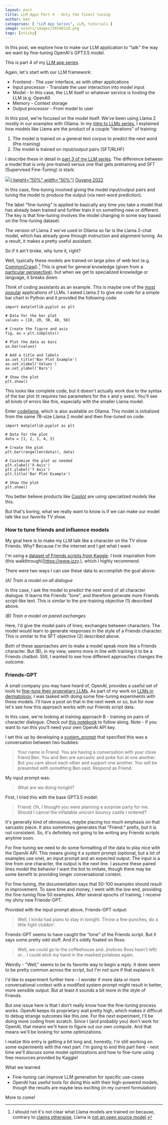 ```yaml
---
layout: post
title: LLM Apps Part 4 - Only the finest tuning
author: ben
categories: [ "LLM App Series", LLM, tutorials ]
image: assets/images/20240110.png
tags: [sticky]
---
```


In this post, we explore how to make our LLM application to "talk" the way we want by fine-tuning OpenAI's GPT3.5 model.

This is part 4 of my [LLM app series]({{site.url}}/categories.html#llm-app-series).

Again, let's start with our LLM framework:

- Frontend - The user interface, as with other applications
- Input processor - Translate the user interaction into model input
- Model - In this case, the LLM itself or whatever service is hosting the LLM (e.g. OpenAI)
- Memory - Context storage 
- Output processor - From model to user

In this post, we're focused on the model itself.  We've been using Llama 2 mostly in our examples with Ollama.  In my [Intro to LLMs series]({{site.url}}/categories.html#llm-intro-series), I explained how models like Llama are the product of a couple "iterations" of training:

1. The model is trained on a general text corpus to predict the next word (Pre-training)
2. The model is trained on input/output pairs (SFT/RLHF)

I describe these in detail in [part 3 of my LLM series]({{site.url}}/fine_tune_llm).  The difference between a model that is only pre-trained versus one that gets pretraining and SFT (Supervised Fine-Tuning) is stark:

[![]({{site.url}}/assets/friend/4_instructgpt.png){:height="50%" width="50%"}]({{site.url}}/assets/friend/4_instructgpt.png)
[Ouyang 2022](https://arxiv.org/abs/2203.02155)

In this case, fine-tuning involved giving the model input/output pairs and tuning the model to produce the output (via next-word prediction).

The label "fine-tuning" is applied to basically any time you take a model that has already been trained and further train it on something new or different.  The key is that fine-tuning involves the model changing in some way based on the fine-tuning dataset.

The version of Llama 2 we've used in Ollama so far is the Llama 2-chat model, which has already gone through instruction and alignment tuning. As a result, it makes a pretty useful assistant.

So if it ain't broke, why tune it, right?

Well, typically these models are trained on large piles of web text (e.g. [CommonCrawl](https://commoncrawl.org/)).[^1] This is great for general knowledge (given from a [particular perspective](https://docs.google.com/presentation/d/1aoI7xMvg76lOZ-2F9vQEsfa2W_c9Dd4AcgsPJoI30cA/edit#slide=id.gf12cdd13b8_0_157)), but when we get to specialized knowledge or language, it breaks down.

Think of coding assistants as an example.  This is maybe one of the [most popular](https://aibusiness.com/companies/one-year-on-github-copilot-adoption-soars) applications of LLMs.  I asked Llama 2 to give me code for a simple bar chart in Python and it provided the following code:

```
import matplotlib.pyplot as plt

# Data for the bar plot
values = [10, 20, 30, 40, 50]

# Create the figure and axis
fig, ax = plt.subplots()

# Plot the data as bars
ax.bar(values)

# Add a title and labels
ax.set_title('Bar Plot Example')
ax.set_xlabel('Values')
ax.set_ylabel('Bars')

# Show the plot
plt.show()
```

This looks like complete code, but it doesn't actually work due to the syntax of the bar plot (it requires two parameters for the x and y axes).  You'll see all kinds of errors like this, especially with the smaller Llama model.  

Enter [codellama](https://ollama.ai/library/codellama), which is also available on Ollama.  This model is initialized from the same 7B-size Llama 2 model and then fine-tuned on code.

```
import matplotlib.pyplot as plt

# Data for the plot
data = [1, 2, 3, 4, 5]

# Create the plot
plt.bar(range(len(data)), data)

# Customize the plot as needed
plt.xlabel('X Axis')
plt.ylabel('Y Axis')
plt.title('Bar Plot Example')

# Show the plot
plt.show()
```

You better believe products like [Copilot](https://github.com/features/copilot) are using specialized models like this.  

But that's boring, what we really want to know is if we can make our model talk like our favorite TV show.  

### How to tune friends and influence models

My goal here is to make my LLM talk like a character on the TV show Friends.  Why? Because I'm the internet and I get what I want.

I'm using a [dataset of Friends scripts from Kaggle](https://www.kaggle.com/datasets/divyansh22/friends-tv-show-script?resource=download).  I took inspiration from (this walkthrough)[https://www.izzy.), which I highly recommend.  

There were two ways I can use these data to accomplish the goal above:

_(A) Train a model on all dialogue_

In this case, I ask the model to predict the next word of all character dialogue.  It learns the Friends "tone", and therefore generate more Friends script-like text.  This is similar to the pre-training objective (1) described above.

_(B) Train a model on paired exchanges_

Here, I'd give the model pairs of lines; exchanges between characters.  The model would learn to generate responses in the style of a Friends character.  This is similar to the SFT objective (2) described above.

Both of these approaches aim to make a model speak more like a Friends character.  But (B), in my view, seems more in line with training it to be a Friends chatbot.  Still, I wanted to see how different approaches changes the outcome.

### Friends-GPT
A small company you may have heard of, OpenAI, provides a useful set of tools to [fine-tune their proprietary LLMs](https://platform.openai.com/docs/guides/fine-tuning).  As part of my work on [LLMs in dermatology]({{site.url}}/categories.html#dermatology), I was tasked with doing some fine-tuning experiments with these models.  I'll have a post on that in the next week or so, but for now let's see how this approach works with our Friends script data.

In this case, we're looking at training approach B - training on pairs of character dialogue.  Check out [this notebook](https://github.com/bpben/ben_friend/blob/main/finer_tuning.ipynb) to follow along.  Note - if you want to run this you'll need your own OpenAI API key.

I set this up by developing a [system_prompt](https://docs.anthropic.com/claude/docs/how-to-use-system-prompts) that specified this was a conversation between two buddies: 

> Your name is Friend.  You are having a conversation with your close friend Ben. You and Ben are sarcastic and poke fun at one another. But you care about each other and support one another. You will be presented with something Ben said. Respond as Friend.

My input prompt was: 

> What are we doing tonight?

First, I tried this with the base GPT3.5 model:

> Friend: Oh, I thought you were planning a surprise party for me. Should I cancel the inflatable unicorn bouncy castle I ordered?

It's generally kind of obnoxious, maybe placing too much emphasis on that sarcastic piece.  It also sometimes generates that "Friend:" prefix, but it is not consistent.  So, it's definitely not going to be writing any Friends scripts anytime soon.

For fine-tuning we need to do some formatting of the data to play nice with the OpenAI API.  This means giving it a system prompt (optional, but a lot of examples use one), an input prompt and an expected output.  The input is a line from one character, the output is the next line.  I assume these paired lines model the behavior I want the bot to imitate, though there may be some benefit to providing longer conversational context.

For fine-tuning, the documentation says that 50-100 examples should result in improvement.  To save time and money, I went with the low end, providing the fine-tuning flow 50 examples.  After several epochs of training, I receive my shiny new Friends-GPT.  

Provided with the input prompt above, Friends-GPT output:

> Well, I kinda had plans to stay in tonight. Throw a few punches, do a little fight clubbin'.

Friends-GPT seems to have caught the "tone" of the Friends script.  But it says some pretty odd stuff.  And it's oddly fixated on Ross:

> Well, we could go to the coffeehouse and..(notices Ross hasn't left) or... I could stick my hand in the mashed potatoes again.

Weirdly - "Well," seems to be its favorite way to begin a reply.  It does seem to be pretty common across the script, but I'm not sure if that explains it.

I'd like to experiment further here - I wonder if more data or more conversational context with a modified system prompt might result in better, more sensible output.  But at least it sounds a bit more in the style of Friends.

But one issue here is that I don't really know how the fine-tuning process works.  OpenAI keeps its proprietary wall pretty high, which makes it difficult to debug strange outcomes like this one.  For the next experiment, I'll be doing more coding from scratch.  Since I (and probably you) don't work for OpenAI, that means we'll have to figure out our own compute.  And that means we'll be looking for some optimizations.

I realize this entry is getting a bit long and, honestly, I'm still working on some experiments with the next part.  I'm going to end this part here - next time we'll discuss some model optimizations and how to fine-tune using free resources provided by Kaggle!

What we learned
- Fine-tuning can improve LLM generation for specific use-cases
- OpenAI has useful tools for doing this with their high-powered models, though the results are maybe less exciting (in my current formulation)

More to come!

[^1]: I should not it's not clear what Llama models are trained on because, contrary to [claims otherwise](https://ai.meta.com/llama/), Llama is [not an open source model](https://spectrum.ieee.org/open-source-llm-not-open).